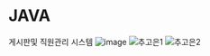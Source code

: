 # JAVA
게시판및 직원관리 시스템
![image](https://user-images.githubusercontent.com/89068499/146141069-6299790e-1c57-4ca8-97e6-62c858283af8.png)
![추고은1](https://user-images.githubusercontent.com/89068499/147052387-13db9c87-b99e-4d7e-b004-224094040821.png)
![추고은2](https://user-images.githubusercontent.com/89068499/147052391-991b7c0f-e4b5-4ee5-b949-caf53ee89241.png)
